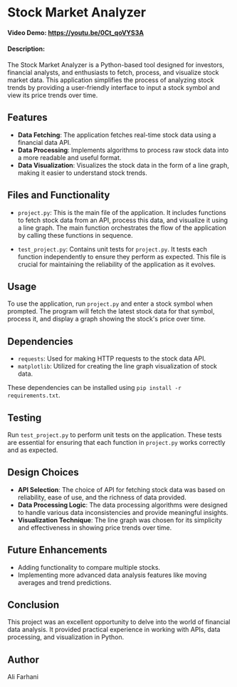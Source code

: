 # Stock Market Analyzer

#### Video Demo: https://youtu.be/0Ct_qoVYS3A

#### Description:
The Stock Market Analyzer is a Python-based tool designed for investors, financial analysts, and enthusiasts to fetch, process, and visualize stock market data. This application simplifies the process of analyzing stock trends by providing a user-friendly interface to input a stock symbol and view its price trends over time.

## Features
- **Data Fetching**: The application fetches real-time stock data using a financial data API.
- **Data Processing**: Implements algorithms to process raw stock data into a more readable and useful format.
- **Data Visualization**: Visualizes the stock data in the form of a line graph, making it easier to understand stock trends.

## Files and Functionality

- `project.py`: This is the main file of the application. It includes functions to fetch stock data from an API, process this data, and visualize it using a line graph. The main function orchestrates the flow of the application by calling these functions in sequence.

- `test_project.py`: Contains unit tests for `project.py`. It tests each function independently to ensure they perform as expected. This file is crucial for maintaining the reliability of the application as it evolves.

## Usage
To use the application, run `project.py` and enter a stock symbol when prompted. The program will fetch the latest stock data for that symbol, process it, and display a graph showing the stock's price over time.

## Dependencies
- `requests`: Used for making HTTP requests to the stock data API.
- `matplotlib`: Utilized for creating the line graph visualization of stock data.

These dependencies can be installed using `pip install -r requirements.txt`.

## Testing
Run `test_project.py` to perform unit tests on the application. These tests are essential for ensuring that each function in `project.py` works correctly and as expected.

## Design Choices
- **API Selection**: The choice of API for fetching stock data was based on reliability, ease of use, and the richness of data provided.
- **Data Processing Logic**: The data processing algorithms were designed to handle various data inconsistencies and provide meaningful insights.
- **Visualization Technique**: The line graph was chosen for its simplicity and effectiveness in showing price trends over time.

## Future Enhancements
- Adding functionality to compare multiple stocks.
- Implementing more advanced data analysis features like moving averages and trend predictions.

## Conclusion
This project was an excellent opportunity to delve into the world of financial data analysis. It provided practical experience in working with APIs, data processing, and visualization in Python.

## Author
Ali Farhani

